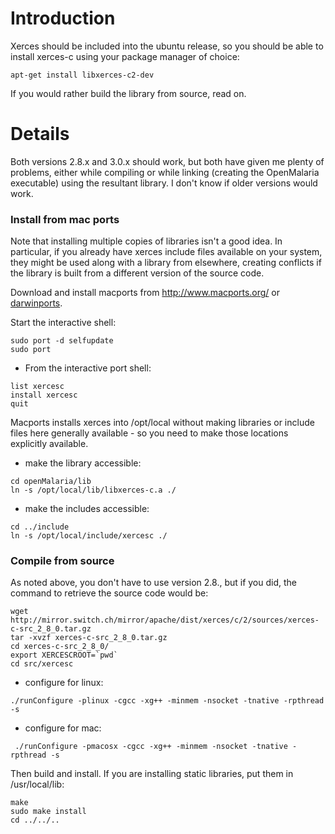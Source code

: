 # Introduction #

Xerces should be included into the ubuntu release, so you should be able to install xerces-c using your package manager of choice:
```
apt-get install libxerces-c2-dev
```
If you would rather build the library from source, read on.

# Details #
Both versions 2.8.x and 3.0.x should work, but both have given me plenty of problems, either while compiling or while linking (creating the OpenMalaria executable) using the resultant library. I don't know if older versions would work.

### Install from mac ports ###
Note that installing multiple copies of libraries isn't a good idea. In particular, if you already have xerces include files available on your system, they might be used along with a library from elsewhere, creating conflicts if the library is built from a different version of the source code.

Download and install macports from http://www.macports.org/ or [darwinports](http://darwinports.com/download/).

Start the interactive shell:
```
sudo port -d selfupdate
sudo port
```
  * From the interactive port shell:
```
list xercesc
install xercesc
quit
```

Macports installs xerces into /opt/local without making libraries or include files here generally available - so you need to make those locations explicitly available.

  * make the library accessible:
```
cd openMalaria/lib
ln -s /opt/local/lib/libxerces-c.a ./
```
  * make the includes accessible:
```
cd ../include
ln -s /opt/local/include/xercesc ./
```

### Compile from source ###

As noted above, you don't have to use version 2.8., but if you did, the command to retrieve the source code would be:
```
wget http://mirror.switch.ch/mirror/apache/dist/xerces/c/2/sources/xerces-c-src_2_8_0.tar.gz
tar -xvzf xerces-c-src_2_8_0.tar.gz
cd xerces-c-src_2_8_0/
export XERCESCROOT=`pwd`
cd src/xercesc
```
  * configure for linux:
```
./runConfigure -plinux -cgcc -xg++ -minmem -nsocket -tnative -rpthread -s
```
  * configure for mac:
```
 ./runConfigure -pmacosx -cgcc -xg++ -minmem -nsocket -tnative -rpthread -s
```
Then build and install. If you are installing static libraries, put them in /usr/local/lib:
```
make
sudo make install
cd ../../..
```
